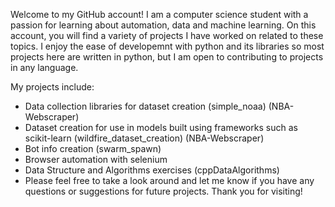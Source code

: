 
<!---
DevinRShaw/DevinRShaw is a ✨ special ✨ repository because its `README.md` (this file) appears on your GitHub profile.
You can click the Preview link to take a look at your changes.
--->
Welcome to my GitHub account! I am a computer science student with a passion for learning about automation, data and machine learning. On this account, you will find a variety of projects I have worked on related to these topics. I enjoy the ease of developemnt with python and its libraries so most projects here are written in python, but I am open to contributing to projects in any language.

My projects include:

- Data collection libraries for dataset creation (simple_noaa) (NBA-Webscraper)
- Dataset creation for use in models built using frameworks such as scikit-learn (wildfire_dataset_creation) (NBA-Webscraper)
- Bot info creation (swarm_spawn)
- Browser automation with selenium 
- Data Structure and Algorithms exercises (cppDataAlgorithms)
- Please feel free to take a look around and let me know if you have any questions or suggestions for future projects. Thank you for visiting!

